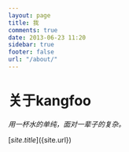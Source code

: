 ```yaml
---
layout: page
title: 我
comments: true
date: 2013-06-23 11:20
sidebar: true
footer: false
url: "/about/"
---
```


# 关于kangfoo #

*用一杯水的单纯，面对一辈子的复杂。*

[${site.title}](${site.url})
 